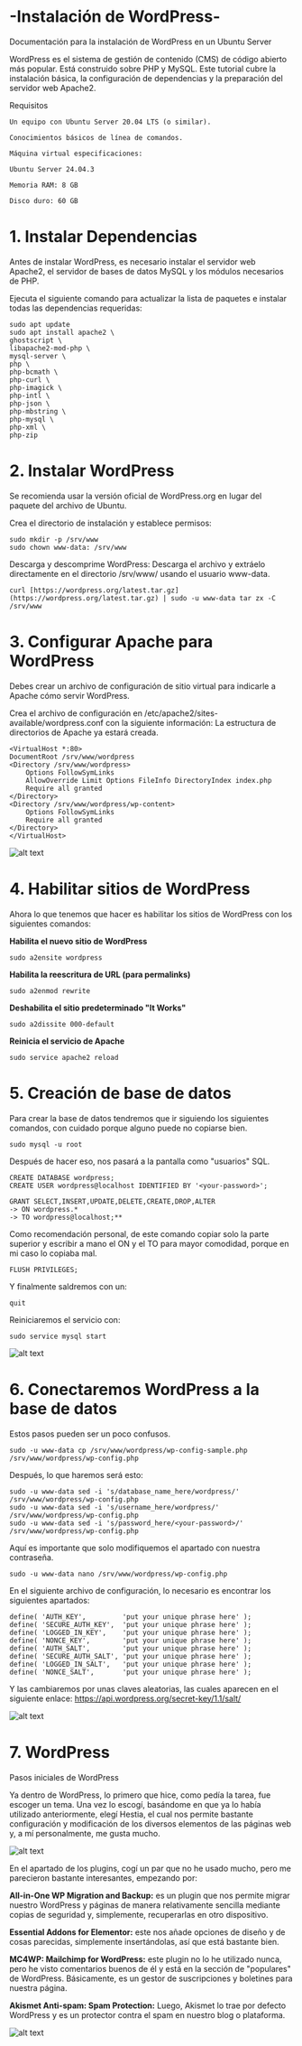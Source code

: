 # -Instalación de WordPress-

Documentación para la instalación de WordPress en un Ubuntu Server

WordPress es el sistema de gestión de contenido (CMS) de código abierto más popular. Está construido sobre PHP y MySQL. Este tutorial cubre la instalación básica, la configuración de dependencias y la preparación del servidor web Apache2.

Requisitos

    Un equipo con Ubuntu Server 20.04 LTS (o similar).

    Conocimientos básicos de línea de comandos.

    Máquina virtual especificaciones:

    Ubuntu Server 24.04.3

    Memoria RAM: 8 GB

    Disco duro: 60 GB

# 1. Instalar Dependencias

Antes de instalar WordPress, es necesario instalar el servidor web Apache2, el servidor de bases de datos MySQL y los módulos necesarios de PHP.

Ejecuta el siguiente comando para actualizar la lista de paquetes e instalar todas las dependencias requeridas:

    sudo apt update
    sudo apt install apache2 \
    ghostscript \
    libapache2-mod-php \
    mysql-server \
    php \
    php-bcmath \
    php-curl \
    php-imagick \
    php-intl \
    php-json \
    php-mbstring \
    php-mysql \
    php-xml \
    php-zip

# 2. Instalar WordPress

Se recomienda usar la versión oficial de WordPress.org en lugar del paquete del archivo de Ubuntu.

Crea el directorio de instalación y establece permisos:

    sudo mkdir -p /srv/www
    sudo chown www-data: /srv/www

Descarga y descomprime WordPress:
Descarga el archivo y extráelo directamente en el directorio /srv/www/ usando el usuario www-data.

    curl [https://wordpress.org/latest.tar.gz](https://wordpress.org/latest.tar.gz) | sudo -u www-data tar zx -C /srv/www

# 3. Configurar Apache para WordPress

Debes crear un archivo de configuración de sitio virtual para indicarle a Apache cómo servir WordPress.

Crea el archivo de configuración en /etc/apache2/sites-available/wordpress.conf con la siguiente información:
La estructura de directorios de Apache ya estará creada.

    <VirtualHost *:80>
    DocumentRoot /srv/www/wordpress
    <Directory /srv/www/wordpress>
        Options FollowSymLinks
        AllowOverride Limit Options FileInfo DirectoryIndex index.php
        Require all granted
    </Directory>
    <Directory /srv/www/wordpress/wp-content>
        Options FollowSymLinks
        Require all granted
    </Directory>
    </VirtualHost>

![alt text](https://github.com/Diego5RG-dev/WorfpressInstallation/blob/main/imagenes/primeraConf.png)

# 4. Habilitar sitios de WordPress

Ahora lo que tenemos que hacer es habilitar los sitios de WordPress con los siguientes comandos:

**Habilita el nuevo sitio de WordPress**

    sudo a2ensite wordpress

**Habilita la reescritura de URL (para permalinks)**

    sudo a2enmod rewrite

**Deshabilita el sitio predeterminado "It Works"**

    sudo a2dissite 000-default

**Reinicia el servicio de Apache**

    sudo service apache2 reload

# 5. Creación de base de datos

Para crear la base de datos tendremos que ir siguiendo los siguientes comandos, con cuidado porque alguno puede no copiarse bien.

    sudo mysql -u root

Después de hacer eso, nos pasará a la pantalla como "usuarios" SQL.

    CREATE DATABASE wordpress;
    CREATE USER wordpress@localhost IDENTIFIED BY '<your-password>';

    GRANT SELECT,INSERT,UPDATE,DELETE,CREATE,DROP,ALTER
    -> ON wordpress.*
    -> TO wordpress@localhost;**

Como recomendación personal, de este comando copiar solo la parte superior y escribir a mano el ON y el TO para mayor comodidad, porque en mi caso lo copiaba mal.

    FLUSH PRIVILEGES;

Y finalmente saldremos con un:

    quit
    
Reiniciaremos el servicio con:

    sudo service mysql start

![alt text](https://github.com/Diego5RG-dev/WorfpressInstallation/blob/main/imagenes/database.png)

# 6. Conectaremos WordPress a la base de datos

Estos pasos pueden ser un poco confusos.

    sudo -u www-data cp /srv/www/wordpress/wp-config-sample.php /srv/www/wordpress/wp-config.php

Después, lo que haremos será esto:

    sudo -u www-data sed -i 's/database_name_here/wordpress/' /srv/www/wordpress/wp-config.php
    sudo -u www-data sed -i 's/username_here/wordpress/' /srv/www/wordpress/wp-config.php
    sudo -u www-data sed -i 's/password_here/<your-password>/' /srv/www/wordpress/wp-config.php

Aquí es importante que solo modifiquemos el apartado <your-password> con nuestra contraseña.

    sudo -u www-data nano /srv/www/wordpress/wp-config.php

En el siguiente archivo de configuración, lo necesario es encontrar los siguientes apartados:

    define( 'AUTH_KEY',         'put your unique phrase here' );
    define( 'SECURE_AUTH_KEY',  'put your unique phrase here' );
    define( 'LOGGED_IN_KEY',    'put your unique phrase here' );
    define( 'NONCE_KEY',        'put your unique phrase here' );
    define( 'AUTH_SALT',        'put your unique phrase here' );
    define( 'SECURE_AUTH_SALT', 'put your unique phrase here' );
    define( 'LOGGED_IN_SALT',   'put your unique phrase here' );
    define( 'NONCE_SALT',       'put your unique phrase here' );

Y las cambiaremos por unas claves aleatorias, las cuales aparecen en el siguiente enlace:
https://api.wordpress.org/secret-key/1.1/salt/

![alt text](https://github.com/Diego5RG-dev/WorfpressInstallation/blob/main/imagenes/configuraciones.png)

# 7. WordPress

Pasos iniciales de WordPress

Ya dentro de WordPress, lo primero que hice, como pedía la tarea, fue escoger un tema. Una vez lo escogí, basándome en que ya lo había utilizado anteriormente, elegí Hestia, el cual nos permite bastante configuración y modificación de los diversos elementos de las páginas web y, a mí personalmente, me gusta mucho.

![alt text](https://github.com/Diego5RG-dev/WorfpressInstallation/blob/main/imagenes/temaWordpress.png)

En el apartado de los plugins, cogí un par que no he usado mucho, pero me parecieron bastante interesantes, empezando por:

**All-in-One WP Migration and Backup:** es un plugin que nos permite migrar nuestro WordPress y páginas de manera relativamente sencilla mediante copias de seguridad y, simplemente, recuperarlas en otro dispositivo.

**Essential Addons for Elementor:** este nos añade opciones de diseño y de cosas parecidas, simplemente insertándolas, así que está bastante bien.

**MC4WP: Mailchimp for WordPress:** este plugin no lo he utilizado nunca, pero he visto comentarios buenos de él y está en la sección de "populares" de WordPress. Básicamente, es un gestor de suscripciones y boletines para nuestra página.

**Akismet Anti-spam: Spam Protection:** Luego, Akismet lo trae por defecto WordPress y es un protector contra el spam en nuestro blog o plataforma.

![alt text](https://github.com/Diego5RG-dev/WorfpressInstallation/blob/main/imagenes/plugins.png)
